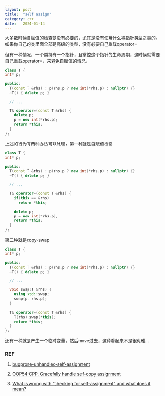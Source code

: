 ```yaml
---
layout: post
title:  "self assign"
category: c++
date:   2024-01-14
---
```


大多数时候自赋值的检查是没有必要的，尤其是没有使用什么裸指针类型之类的。如果你自己的类里面全部是高级的类型，没有必要自己重载operator=

但有一种情况，一个类持有一个指针，且掌控这个指针的生命周期，这时候就需要自己重载operator=，来避免自赋值的情况。

```c++
class T {
int* p;

public:
  T(const T &rhs) : p(rhs.p ? new int(*rhs.p) : nullptr) {}
  ~T() { delete p; }

  // ...

  T& operator=(const T &rhs) {
    delete p;
    p = new int(*rhs.p);
    return *this;
  }
};
```

上述的行为有两种办法可以处理，第一种就是自赋值检查

```c++
class T {
int* p;

public:
  T(const T &rhs) : p(rhs.p ? new int(*rhs.p) : nullptr) {}
  ~T() { delete p; }

  // ...

  T& operator=(const T &rhs) {
    if(this == &rhs)
      return *this;

    delete p;
    p = new int(*rhs.p);
    return *this;
  }
};
```

第二种就是copy-swap

```c++
class T {
int* p;

public:
  T(const T &rhs) : p(rhs.p ? new int(*rhs.p) : nullptr) {}
  ~T() { delete p; }

  // ...

  void swap(T &rhs) {
    using std::swap;
    swap(p, rhs.p);
  }

  T& operator=(const T &rhs) {
    T(rhs).swap(*this);
    return *this;
  }
};
```

还有一种就是产生一个临时变量，然后move过去，这种看起来不是很优雅...


### REF

1. [bugprone-unhandled-self-assignment](https://clang.llvm.org/extra/clang-tidy/checks/bugprone/unhandled-self-assignment.html)

2. [OOP54-CPP. Gracefully handle self-copy assignment](https://wiki.sei.cmu.edu/confluence/display/cplusplus/OOP54-CPP.+Gracefully+handle+self-copy+assignment)

3. [What is wrong with "checking for self-assignment" and what does it mean?](https://stackoverflow.com/questions/12015156/what-is-wrong-with-checking-for-self-assignment-and-what-does-it-mean)
